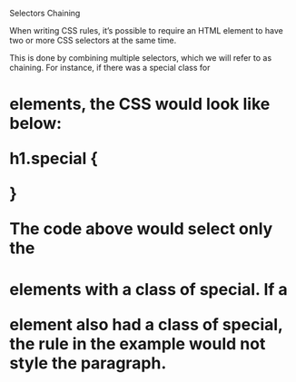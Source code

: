 Selectors
Chaining

When writing CSS rules, it’s possible to require an HTML element to have two or more CSS selectors at the same time.

This is done by combining multiple selectors, which we will refer to as chaining. For instance, if there was a special class for <h1> elements, the CSS would look like below:

h1.special {
 
}

The code above would select only the <h1> elements with a class of special. If a <p> element also had a class of special, the rule in the example would not style the paragraph.
